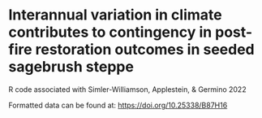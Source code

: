 # Interannual variation in climate contributes to contingency in post-fire restoration outcomes in seeded sagebrush steppe
R code associated with Simler-Williamson, Applestein, & Germino 2022

Formatted data can be found at: https://doi.org/10.25338/B87H16
